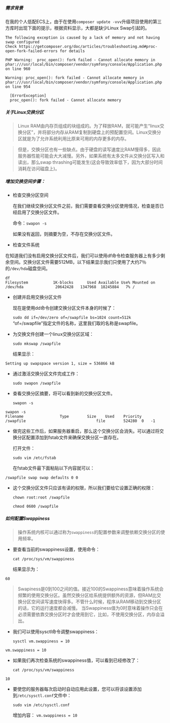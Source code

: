 ##### 需求背景
在我的个人低配ECS上，由于在使用`composer update -vvv`升级项目使用的第三方库时出现下面的提示，根据资料显示，大都是缺少Linux Swap引起的。
```
The following exception is caused by a lack of memory and not having swap configured
Check https://getcomposer.org/doc/articles/troubleshooting.md#proc-open-fork-failed-errors for details

PHP Warning:  proc_open(): fork failed - Cannot allocate memory in phar:///usr/local/bin/composer/vendor/symfony/console/Application.php on line 960

Warning: proc_open(): fork failed - Cannot allocate memory in phar:///usr/local/bin/composer/vendor/symfony/console/Application.php on line 954

  [ErrorException]
  proc_open(): fork failed - Cannot allocate memory
```

##### 关于Linux交换分区
> Linux RAM由内存页组成的块组成的。为了释放RAM，就可能产生“linux交换分区”，并将部分内存从RAM复制到硬盘上的预配置空间。Linux交换分区就是为了允许系统利用比原来可用的内存更多的内存。

> 但是，交换分区也有一些缺点。由于硬盘的读写速度比RAM慢得多，因此服务器性能可能会大大减慢。另外，如果系统有太多文件从交换分区写入和读出，那么swap thrashing可能发生(这会导致效率低下，因为大部分时间消耗在访问磁盘上)。

##### 增加交换空间步骤：
* 检查交换分区空间

  在我们继续交换分区文件之前，我们需要查看交换分区使用情况，检查是否已经启用了交换分区文件。

  命令：`swapon -s`

  如果没有返回，则摘要为空，不存在交换分区文件。

* 检查文件系统

 在知道我们没有启用交换分区文件后，我们可以使用df命令检查服务器上有多少剩余空间。交换分区文件需要512MB，以下结果显示我们只使用了大约7％的`/dev/hda`磁盘空间。
```
df
Filesystem           1K-blocks      Used Available Use% Mounted on
/dev/hda              20642428   1347968  18245884   7% /
```

* 创建并启用交换分区文件

  现在是使用dd命令创建交换分区文件本身的时候了：

  `sudo dd if=/dev/zero of=/swapfile bs=1024 count=512k`
  “of=/swapfile”指定文件的名称，这里我们取的名称是swapfile。

* 为交换文件创建一个linux交换分区区域：

	`sudo mkswap /swapfile`

	结果显示：
```
Setting up swapspace version 1, size = 536866 kB
```

* 通过激活交换分区文件完成工作：

	`sudo swapon /swapfile`

* 查看交换分区摘要，将可以看到新的交换分区文件。

	`swapon -s`
```
swapon -s
Filename				Type		Size	Used	Priority
/swapfile                               file		524280	0	-1
```

* 做完这些工作后，如果服务器重启，那么这个交换分区会消失。可以通过将交换分区配置添加到fstab文件来确保交换分区一直存在。

	打开文件：

	`sudo vim /etc/fstab`

	在fstab文件最下面粘贴以下内容就可以：
```
/swapfile swap swap defaults 0 0
```

* 这个交换分区文件只应该有读的权限，所以我们要给它设置正确的权限：

	`chown root:root /swapfile`

	`chmod 0600 /swapfile`

##### 如何配置Swappiness
> 操作系统内核可以通过称为`swappiness`的配置参数来调整依赖交换分区的使用频率。

* 要查看当前的swappiness设置，使用命令：

	`cat /proc/sys/vm/swappiness`

	结果显示为：
```
60
```

> Swapiness是0到100之间的值。接近100的Swappiness意味着操作系统会频繁的使用交换分区。虽然交换分区给系统提供额外的资源，但RAM比交换分区空间读写速度快得多。不管什么时候，程序从RAM移动到交换分区的话，它的运行速度都会减慢。
当Swappiness值为0时意味着操作只会在必须需要依靠交换分区时才会使用到它，比如，不使用交换分区，内存会溢出。

* 我们可以使用sysctl命令调整swappiness：

	`sysctl vm.swappiness = 10`
```
vm.swappiness = 10
```

* 如果我们再次检查系统的swappiness值，可以看到已经修改了：

	`cat /proc/sys/vm/swappiness`
```
10
```

* 要使您的服务器每次启动时自动应用此设置，您可以将该设置添加到`/etc/sysctl.conf`文件中：

	`sudo vim /etc/sysctl.conf`

	增加内容： `vm.swappiness = 10`
